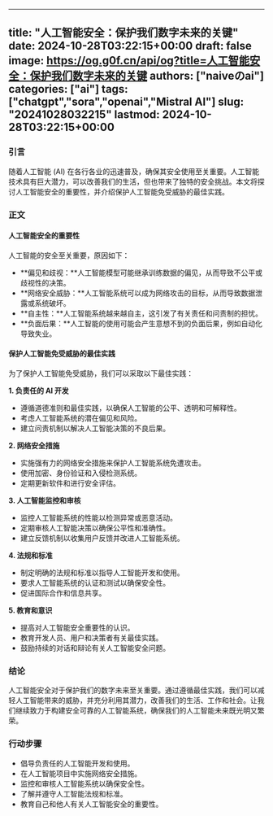 
---
title: "人工智能安全：保护我们数字未来的关键"
date: 2024-10-28T03:22:15+00:00
draft: false
image: https://og.g0f.cn/api/og?title=人工智能安全：保护我们数字未来的关键
authors: ["naiveのai"]
categories: ["ai"]
tags: ["chatgpt","sora","openai","Mistral AI"]
slug: "20241028032215"
lastmod: 2024-10-28T03:22:15+00:00
---
### 引言

随着人工智能 (AI) 在各行各业的迅速普及，确保其安全使用至关重要。人工智能技术具有巨大潜力，可以改善我们的生活，但也带来了独特的安全挑战。本文将探讨人工智能安全的重要性，并介绍保护人工智能免受威胁的最佳实践。

### 正文

#### 人工智能安全的重要性

人工智能的安全至关重要，原因如下：

* **偏见和歧视：**人工智能模型可能继承训练数据的偏见，从而导致不公平或歧视性的决策。
* **网络安全威胁：**人工智能系统可以成为网络攻击的目标，从而导致数据泄露或系统破坏。
* **自主性：**人工智能系统越来越自主，这引发了有关责任和问责制的担忧。
* **负面后果：**人工智能的使用可能会产生意想不到的负面后果，例如自动化导致失业。

#### 保护人工智能免受威胁的最佳实践

为了保护人工智能免受威胁，我们可以采取以下最佳实践：

**1. 负责任的 AI 开发**

* 遵循道德准则和最佳实践，以确保人工智能的公平、透明和可解释性。
* 考虑人工智能系统的潜在偏见和风险。
* 建立问责机制以解决人工智能决策的不良后果。

**2. 网络安全措施**

* 实施强有力的网络安全措施来保护人工智能系统免遭攻击。
* 使用加密、身份验证和入侵检测系统。
* 定期更新软件和进行安全评估。

**3. 人工智能监控和审核**

* 监控人工智能系统的性能以检测异常或恶意活动。
* 定期审核人工智能决策以确保公平性和准确性。
* 建立反馈机制以收集用户反馈并改进人工智能系统。

**4. 法规和标准**

* 制定明确的法规和标准以指导人工智能开发和使用。
* 要求人工智能系统的认证和测试以确保安全性。
* 促进国际合作和信息共享。

**5. 教育和意识**

* 提高对人工智能安全重要性的认识。
* 教育开发人员、用户和决策者有关最佳实践。
* 鼓励持续的对话和辩论有关人工智能安全问题。

### 结论

人工智能安全对于保护我们的数字未来至关重要。通过遵循最佳实践，我们可以减轻人工智能带来的威胁，并充分利用其潜力，改善我们的生活、工作和社会。让我们继续致力于构建安全可靠的人工智能系统，确保我们的人工智能未来既光明又繁荣。

### 行动步骤

* 倡导负责任的人工智能开发和使用。
* 在人工智能项目中实施网络安全措施。
* 监控和审核人工智能系统以确保安全性。
* 了解并遵守人工智能法规和标准。
* 教育自己和他人有关人工智能安全的重要性。